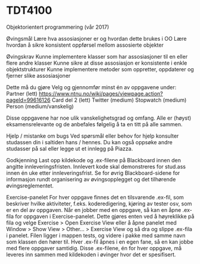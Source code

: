 # TDT4100
Objektorientert programmering (vår 2017)

Øvingsmål
Lære hva assosiasjoner er og hvordan dette brukes i OO 
Lære hvordan å sikre konsistent oppførsel mellom assosierte objekter

Øvingskrav
Kunne implementere klasser som har assosiasjoner til en eller flere andre klasser
Kunne sikre at disse assosiasjon er konsistente i enkle objektstrukturer
Kunne implementere metoder som oppretter, oppdaterer og fjerner slike assosiasjoner

Dette må du gjøre
Velg og gjennomfør minst én av oppgavene under:
Partner (lett) https://www.ntnu.no/wiki/pages/viewpage.action?pageId=99616126
Card del 2 (lett)
Twitter (medium)
Stopwatch (medium)
Person (medium/vanskelig)

Disse oppgavene har noe ulik vanskelighetsgrad og omfang. Alle er (høyst) eksamensrelevante og de anbefales følgelig å ta en titt på alle sammen.

Hjelp / mistanke om bugs
Ved spørsmål eller behov for hjelp konsulter studassen din i saltiden hans / hennes. Du kan også oppsøke andre studasser på sal eller legge ut et innlegg på Piazza.

Godkjenning
Last opp kildekode og .ex-filene på Blackboard innen den angitte innleveringsfristen. Innlevert kode skal demonstreres for stud.ass innen én uke etter innleveringsfrist. Se for øvrig Blackboard-sidene for informasjon rundt organisering av øvingsopplegget og det tilhørende øvingsreglementet.

Exercise-panelet
For hver oppgave finnes det en tilsvarende .ex-fil, som beskriver hvilke aktiviteter, f.eks. koderedigering, kjøring av tester osv, som er en del av oppgaven. Når en jobber med en oppgave, så kan en åpne .ex-fila for oppgaven i Exercise-panelet. Dette gjøres enten ved å høyreklikke på fila og velge Exercise > Open Exercise View eller å åpne panelet med Window > Show View > Other... > Exercise View og så dra og slippe .ex-fila i panelet. Filen ligger i mappen tests, og videre i pakke med samme navn som klassen den hører til. Hver .ex-fil åpnes i en egen fane, så en kan jobbe med flere oppgaver samtidig. 
Disse .ex-filene, én for hver oppgave, må leveres inn sammen med kildekoden i øvinger hvor det er spesifisert.
